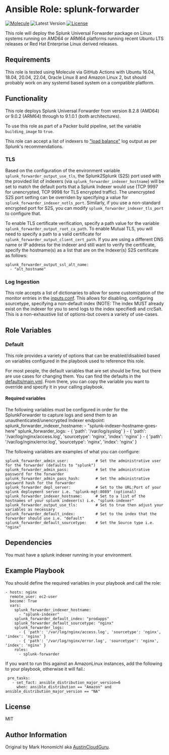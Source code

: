 # Ansible Role: splunk-forwarder

[![Molecule](https://github.com/troyfontaine/ansible-role-splunk-forwarder/workflows/Molecule/badge.svg?event=push)](https://github.com/troyfontaine/ansible-role-splunk-forwarder/actions?query=workflow%3AMolecule)
![Latest Version](https://img.shields.io/github/v/tag/troyfontaine/ansible-role-splunk-forwarder?sort=semver&label=Latest%20Version)
[![License](https://img.shields.io/github/license/troyfontaine/ansible-role-splunk-forwarder)](https://github.com/troyfontaine/ansible-role-splunk-forwarder/blob/master/LICENSE)

This role will deploy the Splunk Universal Forwarder package on Linux systems running on AMD64 or ARM64 platforms running recent Ubuntu LTS releases or Red Hat Enterprise Linux derived releases.

## Requirements

This role is tested using Molecule via GitHub Actions with Ubuntu 16.04, 18.04, 20.04, 22.04, Oracle Linux 8 and Amazon Linux 2, but should probably work on any systemd based system on a compatible platform.

## Functionality

This role deploys Splunk Universal Forwarder from version 8.2.8 (AMD64) or 9.0.2 (ARM64) through to 9.1.0.1 (both architectures).

To use this role as part of a Packer build pipeline, set the variable `building_image` to `true`.

This role can accept a list of indexers to ["load balance"][splunk_load_balance] log output as per Splunk's recommendations.

### TLS

Based on the configuration of the environment variable `splunk_forwarder_output_use_tls`, the Splunk2Splunk (S2S) port used with the provided list of indexers (via `splunk_forwarder_indexer_hostname`) will be set to match the default ports that a Splunk Indexer would use (TCP 9997 for unencrypted, TCP 9998 for TLS encrypted traffic).  The unencrypted S2S port setting can be overriden by specifying a value for `splunk_forwarder_indexer_notls_port`.  Similarly, if you use a non-standard encrypted port for S2S, you can modify `splunk_forwarder_indexer_tls_port` to configure that.

To enable TLS certificate verification, specify a path value for the variable `splunk_forwarder_output_root_ca_path`.  To enable Mutual TLS, you will need to specify a path to a valid certificate for `splunk_forwarder_output_client_cert_path`.  If you are using a different DNS name or IP address for the indexer and still want to verify the certificate, specify the hostname(s) as a list that are on the Indexer(s) S2S certificate as follows:

    splunk_forwarder_output_ssl_alt_name:
      - "alt_hostname"

### Log Ingestion

This role accepts a list of dictionaries to allow for some customization of the monitor entries in the [inputs.conf](./templates/inputs.conf.j2).  This allows for disabling, configuring sourcetype, specifying a non-default index (NOTE: The index MUST already exist on the indexer for you to send logs to the index specified) and crcSalt.  This is a non-exhaustive list of options-but covers a variety of use-cases.

## Role Variables

### Default

This role provides a variety of options that can be enabled/disabled based on variables configured in the playbook used to reference this role.

For most people, the default variables that are set should be fine, but there are use cases for changing them.  You can find the defaults in the [defaults/main.yml](defaults/main.yml).  From there, you can copy the variable you want to override and specify it in your calling playbook.

#### Required variables

The following variables must be configured in order for the SplunkForwarder to capture logs and send them to an unauthenticated/unencrypted Indexer endpoint:
    splunk_forwarder_indexer_hostname:
      - "splunk-indexer-hostname-goes-here"
    splunk_forwarder_logs:
      - { 'path': '/var/log/syslog' }
      - { 'path': '/var/log/nginx/access.log', 'sourcetype': 'nginx', 'index': 'nginx' }
      - { 'path': '/var/log/nginx/error.log', 'sourcetype': 'nginx', 'index': 'nginx' }

The following variables are examples of what you can configure:

    splunk_forwarder_admin_user:            # Set the administrative user for the forwarder (defaults to "splunk")
    splunk_forwarder_admin_pass:            # Set the administrative password for the forwarder
    splunk_forwarder_admin_pass_hash:       # Set the administrative password hash for the forwarder
    splunk_forwarder_depl_server:           # Set to the URL:Port of your splunk deployment server i.e. "splunk-mgt:8089" (optional)
    splunk_forwarder_indexer_hostname:      # Set to a list of the hostnames of your splunk indexer(s) i.e. "splunk-indexer"
    splunk_forwarder_output_use_tls:        # Set to true then adjust your variables as necessary
    splunk_forwarder_default_index:         # Set to the index that the forwarder should use i.e. "default"
    splunk_forwarder_default_sourcetype:    # Set the Source type i.e. "nginx"


Dependencies
------------

You must have a splunk indexer running in your environment.

Example Playbook
----------------

You should define the required variables in your playbook and call the role:

    - hosts: nginx
      remote_user: ec2-user
      become: True
      vars:
        splunk_forwarder_indexer_hostname:
          - "splunk-indexer"
        splunk_forwarder_default_index: "prodapps"
        splunk_forwarder_default_sourcetype: "nginx"
        splunk_forwarder_logs:
          - { 'path': '/var/log/nginx/access.log', 'sourcetype': 'nginx', 'index': 'nginx' }
          - { 'path': '/var/log/nginx/error.log', 'sourcetype': 'nginx', 'index': 'nginx' }
        roles:
          - splunk-forwarder

If you want to run this against an AmazonLinux instances, add the following to your playbook, otherwise it will fail.:

     pre_tasks:
       - set_fact: ansible_distribution_major_version=6
         when: ansible_distribution == "Amazon" and ansible_distribution_major_version == "NA"


License
-------

MIT


Author Information
------------------

Original by Mark Honomichl aka [AustinCloudGuru](https://austincloud.guru).


[splunk_load_balance]: https://docs.splunk.com/Documentation/Splunk/9.1.0/Forwarding/Setuploadbalancingd
